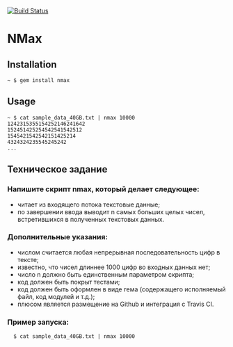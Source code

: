 [![Build Status](https://secure.travis-ci.org/plus3x/nmax.png?branch=master)](http://travis-ci.org/plus3x/nmax)

# NMax #

## Installation ##

```
~ $ gem install nmax
```

## Usage ##

```
~ $ cat sample_data_40GB.txt | nmax 10000
1242315355154252146241642
152451425254542541542512
1545421542542151425214
4324324235545245242
...
```

## Техническое задание ##

### Напишите скрипт nmax, который делает следующее: ###
+ читает из входящего потока текстовые данные;
+ по завершении ввода выводит n самых больших целых чисел, встретившихся в полученных текстовых данных.

### Дополнительные указания: ###
+ числом считается любая непрерывная последовательность цифр в тексте;
+ известно, что чисел длиннее 1000 цифр во входных данных нет;
+ число n должно быть единственным параметром скрипта;
+ код должен быть покрыт тестами;
+ код должен быть оформлен в виде гема (содержащего исполняемый файл, код модулей и т.д.);
+ плюсом является размещение на Github и интеграция с Travis CI.

### Пример запуска: ###
```
  $ cat sample_data_40GB.txt | nmax 10000
```
